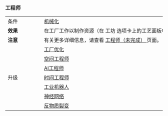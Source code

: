 ### 工程师
<div class="par-div" id="par-8">
    <table class="wikitable">
		<tbody>
			<tr>
				<td class="em">
					<span style="display: block; width: 100px">
								条件
					</span>
				</td>
				<td style="text-align: left; ">
					<span style="display: block; width: 600px">
						<a href="?file=001-猫咪百科/03-科学/01-科学#机械化">
									机械化
						</a>
					</span>
				</td>
			</tr>
			<tr>
				<td>
					<strong>
								效果
					</strong>
				</td>
				<td style="text-align: left; ">
							在工厂工作以制作资源（在 工坊 选项卡上的工艺面板中分配任务）
				</td>
			</tr>
			<tr>
				<td class="em">
					<strong>
								注意
					</strong>
				</td>
				<td style="text-align: left; ">
							有关更多详细信息，请查看
					<a href="#engineer">
								工程师（未完成）
					</a>
							页面。
				</td>
			</tr>
                		</tr>
			<tr>
				<td rowspan="7" class="em">
							升级
				</td>
				<td style="text-align: left; ">
					<a href="?file=001-猫咪百科/04-工坊/01-升级#工厂优化">
							工厂优化
					</a>
				</td>
			</tr>
			<tr>
				<td style="text-align: left; ">
					<a href="?file=001-猫咪百科/04-工坊/01-升级#空间工程师">
								空间工程师
					</a>
				</td>
			</tr>
			<tr>
				<td style="text-align: left; ">
					<a href="?file=001-猫咪百科/04-工坊/01-升级#AI工程师">
								AI工程师
					</a>
				</td>
			</tr>
                </td>
				<td style="text-align: left; ">
					<a href="?file=001-猫咪百科/04-工坊/01-升级#时间工程师">
							时间工程师
					</a>
				</td>
			</tr>
			<tr>
				<td style="text-align: left; ">
					<a href="?file=001-猫咪百科/04-工坊/01-升级#工业机器人">
								工业机器人
					</a>
				</td>
			</tr>
			<tr>
				<td style="text-align: left; ">
					<a href="?file=001-猫咪百科/04-工坊/01-升级#神经网络">
								神经网络
					</a>
				</td>
			</tr>
                		<tr>
				<td style="text-align: left; ">
					<a href="?file=001-猫咪百科/04-工坊/01-升级#反物质裂变">
								反物质裂变
					</a>
				</td>
			</tr>
		</tbody>
	</table>
